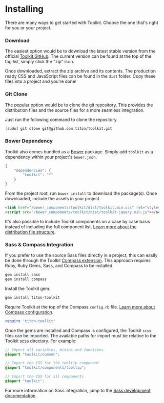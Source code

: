 # Installing #

There are many ways to get started with Toolkit. Choose the one that's right for you or your project.

### Download ###

The easiest option would be to download the latest stable version from the official [Toolkit GitHub](https://github.com/titon/toolkit/releases).
The current version can be found at the top of the tag list, simply click the "zip" icon.

Once downloaded, extract the zip archive and its contents. The production ready CSS and JavaScript files can be found in the `dist` folder.
Copy these files into a project and you're done!

### Git Clone ###

The popular option would be to clone the [git repository](https://github.com/titon/toolkit).
This provides the distribution files and the source files for a more seamless integration.

Just run the following command to clone the repository.

```bash
[sudo] git clone git@github.com:titon/toolkit.git
```

### Bower Dependency ###

Toolkit also comes bundled as a [Bower](http://bower.io/) package. Simply add `toolkit` as a dependency within your project's `bower.json`.

```javascript
{
    "dependencies": {
        "toolkit": "*"
    }
}
```

From the project root, run `bower install` to download the package(s). Once downloaded, include the assets in your project.

```html
<link href="/bower_components/toolkit/dist/toolkit.min.css" rel="stylesheet">
<script src="/bower_components/toolkit/dist/toolkit-jquery.min.js"></script>
```

<div class="notice is-info">
    It's also possible to include Toolkit components on a case by case basis instead of including the full component list.
    <a href="getting-started.md#distribution-files">Learn more about the distribution file structure</a>.
</div>

### Sass & Compass Integration ###

If you prefer to use the source Sass files directly in a project, this can easily be done through the Toolkit [Compass extension](http://compass-style.org/help/tutorials/extensions/).
This approach requires Ruby, Ruby Gems, Sass, and Compass to be installed.

```bash
gem install sass
gem install compass
```

Install the Toolkit gem.

```bash
gem install titon-toolkit
```

Require Toolkit at the top of the Compass `config.rb` file.
[Learn more about Compass configuration](http://compass-style.org/help/tutorials/configuration-reference/).

```ruby
require 'titon-toolkit'
```

Once the gems are installed and Compass is configured, the Toolkit `scss` files can be imported.
The available paths for import must be relative to the Toolkit [scss directory](https://github.com/titon/toolkit/tree/master/scss).
For example:

```scss
// Import all variables, mixins and functions
@import "toolkit/common";

// Import the CSS for the tooltip component
@import "toolkit/components/tooltip";

// Import the CSS for all components
@import "toolkit";
```

For more information on Sass integration, jump to the [Sass development documentation](../development/sass.md).